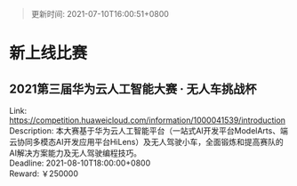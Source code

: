 > 更新时间: 2021-07-10T16:00:51+0800 

# 新上线比赛


## 2021第三届华为云人工智能大赛 · 无人车挑战杯
Link: https://competition.huaweicloud.com/information/1000041539/introduction  
Description: 本大赛基于华为云人工智能平台（一站式AI开发平台ModelArts、端云协同多模态AI开发应用平台HiLens）及无人驾驶小车，全面锻炼和提高赛队的AI解决方案能力及无人驾驶编程技巧。  
Deadline: 2021-08-10T18:00:00+0800  
Reward: ￥250000  

